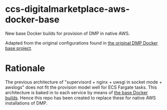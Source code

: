 # ccs-digitalmarketplace-aws-docker-base

New base Docker builds for provision of DMP in native AWS.

Adapted from the original configurations found in [the original DMP Docker base project](https://github.com/Crown-Commercial-Service/digitalmarketplace-docker-base).

# Rationale

The previous architecture of "supervisord + nginx + uwsgi in socket mode + awslogs" does not fit the provision model well for ECS Fargate tasks. This architecture is baked in to each service by means of [the base Docker builds](https://github.com/Crown-Commercial-Service/digitalmarketplace-docker-base/blob/main/base.docker). Hence this repo has been created to replace these for native AWS installations of DMP.
